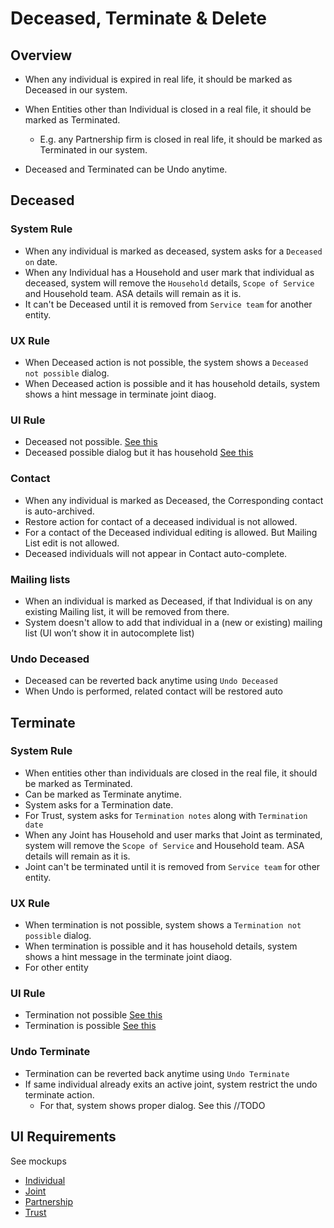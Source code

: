 # Deceased, Terminate & Delete

## Overview

- When any individual is expired in real life, it should be marked as Deceased in our system.
- When Entities other than Individual is closed in a real file, it should be marked as Terminated. 
  - E.g. any Partnership firm is closed in real life, it should be marked as Terminated in our system.

- Deceased and Terminated can be Undo anytime.

## Deceased
### System Rule
- When any individual is marked as deceased, system asks for a `Deceased on` date.
- When any Individual has a Household and user mark that individual as deceased, system will remove the `Household` details, `Scope of Service` and Household team. ASA details will remain as it is. 
- It can't be Deceased until it is removed from `Service team` for another entity.

### UX Rule
- When Deceased action is not possible, the system shows a `Deceased not possible` dialog.
- When Deceased action is possible and it has household details, system shows a hint message in terminate joint diaog. 

### UI Rule
- Deceased not possible. [See this](https://drive.google.com/file/d/12FrjUxq-aUL5HNOtgzrOELXXnxAuWJ3t/view?usp=sharing)
- Deceased possible dialog but it has household [See this](https://drive.google.com/file/d/1hBF3nj54J7RI6hZsMQ6jCDpbQqAxq1Hn/view?usp=sharing)



### Contact

- When any individual is marked as Deceased, the Corresponding contact is auto-archived.
- Restore action for contact of a deceased individual is not allowed.
- For a contact of the Deceased individual editing is allowed. But Mailing List edit is not allowed.
- Deceased individuals will not appear in Contact auto-complete. 

### Mailing lists

- When an individual is marked as Deceased, if that Individual is on any existing Mailing list, it will be removed from there. 
- System doesn't allow to add that individual in a (new or existing) mailing list (UI won’t show it in autocomplete list)

### Undo Deceased

- Deceased can be reverted back anytime using `Undo Deceased`
- When Undo is performed, related contact will be restored auto

## Terminate

### System Rule
- When entities other than individuals are closed in the real file, it should be marked as Terminated. 
- Can be marked as Terminate anytime.
- System asks for a Termination date.
- For Trust, system asks for `Termination notes` along with `Termination date`
- When any Joint has Household and user marks that Joint as terminated, system will remove the `Scope of Service` and Household team. ASA details will remain as it is. 
- Joint can't be terminated until it is removed from `Service team` for other entity.

### UX Rule
- When termination is not possible, system shows a `Termination not possible` dialog.
- When termination is possible and it has household details, system shows a hint message in the terminate joint diaog. 
- For other entity 

### UI Rule
- Termination not possible [See this](https://drive.google.com/file/d/1q-gvFvmjbdN7XK_5zcy06XWM5oYm50rB/view?usp=sharing)
- Termination is possible [See this](https://drive.google.com/file/d/1_lcOXlXQONdVt4TXe8vggcUebB6g1Vg4/view?usp=sharing)


### Undo Terminate

- Termination can be reverted back anytime using `Undo Terminate`
- If same individual already exits an active joint, system restrict the undo terminate action. 
  - For that, system shows proper dialog. See this //TODO

## UI Requirements

See mockups

- [Individual](https://drive.google.com/drive/u/0/folders/1AiOKWn-dF54_9tZ_e4M-7PPhcLNPrfYV)
- [Joint](https://drive.google.com/drive/u/0/folders/1ndv-V3XBKHnA7gg_v9YK99o6_b9Ybj-x)
- [Partnership](https://drive.google.com/drive/u/0/folders/1pz49vTxi-G_5akRIZldifbmwWGPxsMKp)
- [Trust](https://drive.google.com/drive/u/0/folders/1A7_nX8sogd3ntkqPAPmbxAtUPz8EPaBO)
